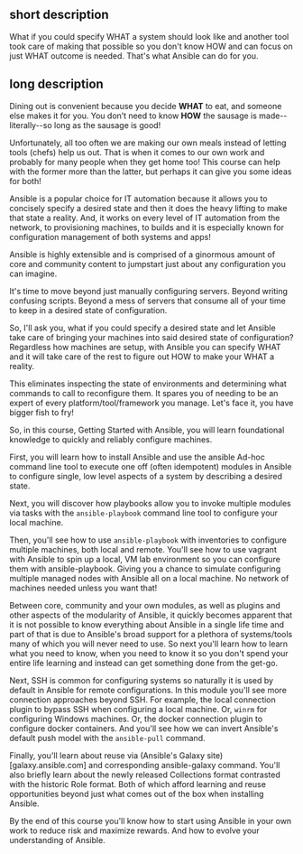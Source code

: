 ## short description

   What if you could specify WHAT a system should look like and another tool
   took care of making that possible so you don't know HOW and can focus on just 
   WHAT outcome is needed. That's what Ansible can do for you. 

## long description

   Dining out is convenient because you decide **WHAT** to eat, and someone 
   else makes it for you. You don’t need to know **HOW** the sausage is made--literally--so long as the sausage is good!

   Unfortunately, all too often we are making our own meals instead of letting 
   tools (chefs) help us out. That is when it comes to our own work and probably
   for many people when they get home too! This course can help with the former
   more than the latter, but perhaps it can give you some ideas for both! 

   Ansible is a popular choice for IT automation because it allows you to 
   concisely specify a desired state and then it does the heavy lifting to make
   that state a reality. And, it works on every level of IT automation from the 
   network, to provisioning machines, to builds and it is especially known for configuration management of both systems and apps!

   Ansible is highly extensible and is comprised of a ginormous amount of core 
   and community content to jumpstart just about any configuration you can 
   imagine.

   It's time to move beyond just manually configuring servers. Beyond writing 
   confusing scripts. Beyond a mess of servers that consume all of your time 
   to keep in a desired state of configuration.

   So, I'll ask you, what if you could specify a desired state and let Ansible
   take care of bringing your machines into said desired state of configuration? Regardless how machines are setup, with Ansible you can specify WHAT and it 
   will take care of the rest to figure out HOW to make your WHAT a reality. 
   
   This eliminates inspecting the state of environments and determining what 
   commands to call to reconfigure them. It spares you of needing to be an 
   expert of every platform/tool/framework you manage. Let's face it, 
   you have bigger fish to fry! 

   So, in this course, Getting Started with Ansible, you will learn 
   foundational knowledge to quickly and reliably configure machines. 

   First, you will learn how to install Ansible and use the ansible Ad-hoc 
   command line tool to execute one off (often idempotent) modules 
   in Ansible to configure single, low level aspects of a system by describing
   a desired state. 

   Next, you will discover how playbooks allow you to invoke multiple modules
   via tasks with the `ansible-playbook` command line tool to configure your
   local machine. 

   Then, you'll see how to use `ansible-playbook` with inventories to configure
   multiple machines, both local and remote. You'll see how to use vagrant with 
   Ansible to spin up a local, VM lab environment so you can configure them with ansible-playbook. Giving you a chance to simulate configuring multiple 
   managed nodes with Ansible all on a local machine. No network of machines 
   needed unless you want that!

   Between core, community and your own modules, as well as plugins and other 
   aspects of the modularity of Ansible, it quickly becomes apparent that it is
   not possible to know everything about Ansible in a single life time 
   and part of that is due to Ansible's broad support for a plethora of 
   systems/tools many of which you will never need to use. So next you'll learn 
   how to learn what you need to know, when you need to know it so you don't 
   spend your entire life learning and instead can get something done from the 
   get-go. 

   Next, SSH is common for configuring systems so naturally it is used by 
   default in Ansible for remote configurations. In this module you'll see more 
   connection approaches beyond SSH. For example, the local connection plugin to
   bypass SSH when configuring a local machine. Or, `winrm` for configuring 
   Windows machines. Or, the docker connection plugin to configure docker 
   containers. And you'll see how we can invert Ansible's default push model 
   with the `ansible-pull` command. 

   Finally, you'll learn about reuse via 
   (Ansible's Galaxy site)[galaxy.ansible.com] and corresponding ansible-galaxy 
   command. You'll also briefly learn about the newly released Collections 
   format contrasted with the historic Role format. Both of which afford 
   learning and reuse opportunities beyond just what comes out of the box when 
   installing Ansible.  

   By the end of this course you'll know how to start using Ansible in your own 
   work to reduce risk and maximize rewards. And how to evolve your 
   understanding of Ansible.  



